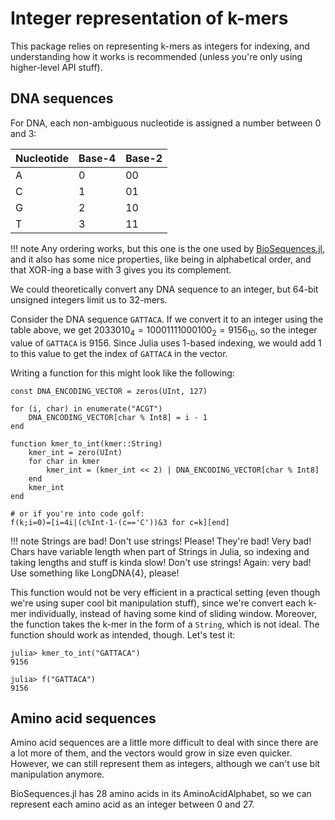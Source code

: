 # Integer representation of k-mers

This package relies on representing k-mers as integers for indexing, and understanding how it works is recommended (unless you're only using higher-level API stuff).

## DNA sequences

For DNA, each non-ambiguous nucleotide is assigned a number between 0 and 3:

| Nucleotide | Base-4 | Base-2 |
|------------|--------|--------|
| A          | 0      | 00     |
| C          | 1      | 01     |
| G          | 2      | 10     |
| T          | 3      | 11     |

!!! note
    Any ordering works, but this one is the one used by [BioSequences.jl](https://github.com/BioJulia/BioSequences.jl), and it also has some nice properties, like being in alphabetical order, and that XOR-ing a base with 3 gives you its complement.

We could theoretically convert any DNA sequence to an integer, but 64-bit unsigned integers limit us to 32-mers.

Consider the DNA sequence `GATTACA`. If we convert it to an integer using the table above, we get $2033010_4 = 10001111000100_2 = 9156_{10}$, so the integer value of `GATTACA` is 9156. Since Julia uses 1-based indexing, we would add 1 to this value to get the index of `GATTACA` in the vector.

Writing a function for this might look like the following:

```jldoctest
const DNA_ENCODING_VECTOR = zeros(UInt, 127)

for (i, char) in enumerate("ACGT")
    DNA_ENCODING_VECTOR[char % Int8] = i - 1
end

function kmer_to_int(kmer::String)
    kmer_int = zero(UInt)
    for char in kmer
        kmer_int = (kmer_int << 2) | DNA_ENCODING_VECTOR[char % Int8]
    end
    kmer_int
end

# or if you're into code golf:
f(k;i=0)=[i=4i|(c%Int-1-(c=='C'))&3 for c=k][end]
```

!!! note
    Strings are bad! Don't use strings! Please! They're bad! Very bad! Chars have variable length when part of Strings in Julia, so indexing and taking lengths and stuff is kinda slow! Don't use strings! Again: very bad! Use something like LongDNA{4}, please!

This function would not be very efficient in a practical setting (even though we're using super cool bit manipulation stuff), since we're convert each k-mer individually, instead of having some kind of sliding window. Moreover, the function takes the k-mer in the form of a `String`, which is not ideal. The function should work as intended, though. Let's test it:

```jldoctest
julia> kmer_to_int("GATTACA")
9156

julia> f("GATTACA")
9156
```

## Amino acid sequences

Amino acid sequences are a little more difficult to deal with since there are a lot more of them, and the vectors would grow in size even quicker. However, we can still represent them as integers, although we can't use bit manipulation anymore.

BioSequences.jl has 28 amino acids in its AminoAcidAlphabet, so we can represent each amino acid as an integer between 0 and 27.

```jldoctest

```